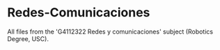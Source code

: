 # Redes-Comunicaciones
All files from the 'G4112322 Redes y comunicaciones' subject (Robotics Degree, USC).
